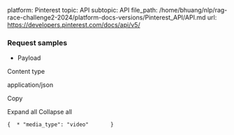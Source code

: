 platform: Pinterest
topic: API
subtopic: API
file_path: /home/bhuang/nlp/rag-race-challenge2-2024/platform-docs-versions/Pinterest_API/API.md
url: https://developers.pinterest.com/docs/api/v5/

### Request samples

* Payload

Content type

application/json

Copy

Expand all Collapse all

`{  * "media_type": "video"       }`